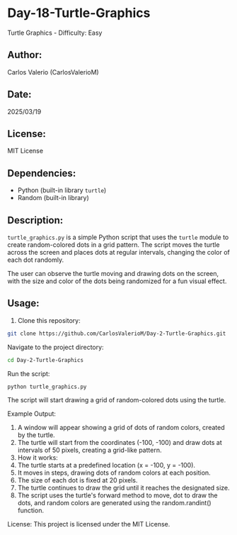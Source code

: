 # Day-18-Turtle-Graphics
Turtle Graphics - Difficulty: Easy

## Author:
Carlos Valerio (CarlosValerioM)

## Date:
2025/03/19

## License:
MIT License

## Dependencies:
- Python (built-in library `turtle`)
- Random (built-in library)

## Description:
`turtle_graphics.py` is a simple Python script that uses the `turtle` module to create random-colored dots in a grid pattern. The script moves the turtle across the screen and places dots at regular intervals, changing the color of each dot randomly.

The user can observe the turtle moving and drawing dots on the screen, with the size and color of the dots being randomized for a fun visual effect.

## Usage:

1. Clone this repository:

```bash
git clone https://github.com/CarlosValerioM/Day-2-Turtle-Graphics.git
```
Navigate to the project directory:

```bash
cd Day-2-Turtle-Graphics
```
Run the script:

```bash
python turtle_graphics.py
```
The script will start drawing a grid of random-colored dots using the turtle.

Example Output:
1. A window will appear showing a grid of dots of random colors, created by the turtle.
2. The turtle will start from the coordinates (-100, -100) and draw dots at intervals of 50 pixels, creating a grid-like pattern.
3. How it works:
4. The turtle starts at a predefined location (x = -100, y = -100).
5. It moves in steps, drawing dots of random colors at each position.
6. The size of each dot is fixed at 20 pixels.
7. The turtle continues to draw the grid until it reaches the designated size.
8. The script uses the turtle's forward method to move, dot to draw the dots, and random colors are generated using the random.randint() function.

License:
This project is licensed under the MIT License.
